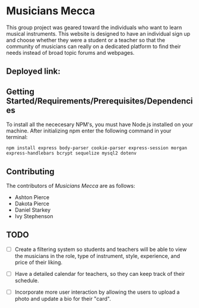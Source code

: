 # Musicians Mecca

This group project was geared toward the individuals who want to learn musical instruments. This website is designed to have an individual sign up and choose whether they
were a student or a teacher so that the community of musicians can really on a dedicated platform to find their needs instead of broad topic forums and webpages.

## Deployed link:




## Getting Started/Requirements/Prerequisites/Dependencies

To install all the nececesary NPM's, you must have Node.js installed on your machine. After initializing npm enter the following command in your terminal:

```
npm install express body-parser cookie-parser express-session morgan express-handlebars bcrypt sequelize mysql2 dotenv
```

## Contributing

The contributors of *Musicians Mecca* are as follows:

  * Ashton Pierce
  * Dakota Pierce
  * Daniel Starkey
  * Ivy Stephenson

## TODO

- [ ] Create a filtering system so students and teachers will be able to view the musicians in the role, type of instrument, style, experience, and price of their liking.

- [ ] Have a detailed calendar for teachers, so they can keep track of their schedule.

- [ ] Incorporate more user interaction by allowing the users to upload a photo and update a bio for their "card".
